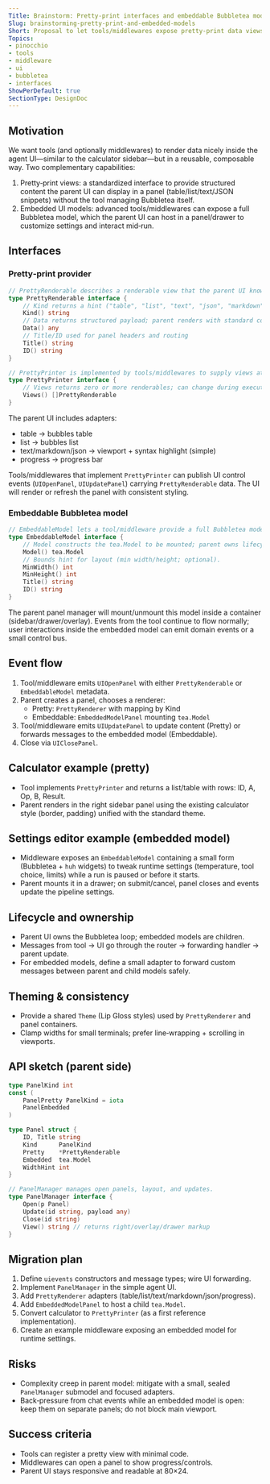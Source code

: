 ```yaml
---
Title: Brainstorm: Pretty‑print interfaces and embeddable Bubbletea models for tools/middlewares
Slug: brainstorming-pretty-print-and-embedded-models
Short: Proposal to let tools/middlewares expose pretty‑print data views or full Bubbletea models for rendering inside the parent UI
Topics:
- pinocchio
- tools
- middleware
- ui
- bubbletea
- interfaces
ShowPerDefault: true
SectionType: DesignDoc
---
```


## Motivation

We want tools (and optionally middlewares) to render data nicely inside the agent UI—similar to the calculator sidebar—but in a reusable, composable way. Two complementary capabilities:

1) Pretty‑print views: a standardized interface to provide structured content the parent UI can display in a panel (table/list/text/JSON snippets) without the tool managing Bubbletea itself.
2) Embedded UI models: advanced tools/middlewares can expose a full Bubbletea model, which the parent UI can host in a panel/drawer to customize settings and interact mid‑run.

## Interfaces

### Pretty‑print provider

```go
// PrettyRenderable describes a renderable view that the parent UI knows how to display.
type PrettyRenderable interface {
    // Kind returns a hint ("table", "list", "text", "json", "markdown", "progress").
    Kind() string
    // Data returns structured payload; parent renders with standard components.
    Data() any
    // Title/ID used for panel headers and routing
    Title() string
    ID() string
}

// PrettyPrinter is implemented by tools/middlewares to supply views at checkpoints.
type PrettyPrinter interface {
    // Views returns zero or more renderables; can change during execution.
    Views() []PrettyRenderable
}
```

The parent UI includes adapters:

- table -> bubbles table
- list  -> bubbles list
- text/markdown/json -> viewport + syntax highlight (simple)
- progress -> progress bar

Tools/middlewares that implement `PrettyPrinter` can publish UI control events (`UIOpenPanel`, `UIUpdatePanel`) carrying `PrettyRenderable` data. The UI will render or refresh the panel with consistent styling.

### Embeddable Bubbletea model

```go
// EmbeddableModel lets a tool/middleware provide a full Bubbletea model for a panel.
type EmbeddableModel interface {
    // Model constructs the tea.Model to be mounted; parent owns lifecycle.
    Model() tea.Model
    // Bounds hint for layout (min width/height; optional).
    MinWidth() int
    MinHeight() int
    Title() string
    ID() string
}
```

The parent panel manager will mount/unmount this model inside a container (sidebar/drawer/overlay). Events from the tool continue to flow normally; user interactions inside the embedded model can emit domain events or a small control bus.

## Event flow

1) Tool/middleware emits `UIOpenPanel` with either `PrettyRenderable` or `EmbeddableModel` metadata.
2) Parent creates a panel, chooses a renderer:
   - Pretty: `PrettyRenderer` with mapping by Kind
   - Embeddable: `EmbeddedModelPanel` mounting `tea.Model`
3) Tool/middleware emits `UIUpdatePanel` to update content (Pretty) or forwards messages to the embedded model (Embeddable).
4) Close via `UIClosePanel`.

## Calculator example (pretty)

- Tool implements `PrettyPrinter` and returns a list/table with rows: ID, A, Op, B, Result.
- Parent renders in the right sidebar panel using the existing calculator style (border, padding) unified with the standard theme.

## Settings editor example (embedded model)

- Middleware exposes an `EmbeddableModel` containing a small form (Bubbletea + `huh` widgets) to tweak runtime settings (temperature, tool choice, limits) while a run is paused or before it starts.
- Parent mounts it in a drawer; on submit/cancel, panel closes and events update the pipeline settings.

## Lifecycle and ownership

- Parent UI owns the Bubbletea loop; embedded models are children.
- Messages from tool → UI go through the router → forwarding handler → parent update.
- For embedded models, define a small adapter to forward custom messages between parent and child models safely.

## Theming & consistency

- Provide a shared `Theme` (Lip Gloss styles) used by `PrettyRenderer` and panel containers.
- Clamp widths for small terminals; prefer line‑wrapping + scrolling in viewports.

## API sketch (parent side)

```go
type PanelKind int
const (
    PanelPretty PanelKind = iota
    PanelEmbedded
)

type Panel struct {
    ID, Title string
    Kind      PanelKind
    Pretty    *PrettyRenderable
    Embedded  tea.Model
    WidthHint int
}

// PanelManager manages open panels, layout, and updates.
type PanelManager interface {
    Open(p Panel)
    Update(id string, payload any)
    Close(id string)
    View() string // returns right/overlay/drawer markup
}
```

## Migration plan

1) Define `uievents` constructors and message types; wire UI forwarding.
2) Implement `PanelManager` in the simple agent UI.
3) Add `PrettyRenderer` adapters (table/list/text/markdown/json/progress).
4) Add `EmbeddedModelPanel` to host a child `tea.Model`.
5) Convert calculator to `PrettyPrinter` (as a first reference implementation).
6) Create an example middleware exposing an embedded model for runtime settings.

## Risks

- Complexity creep in parent model: mitigate with a small, sealed `PanelManager` submodel and focused adapters.
- Back‑pressure from chat events while an embedded model is open: keep them on separate panels; do not block main viewport.

## Success criteria

- Tools can register a pretty view with minimal code.
- Middlewares can open a panel to show progress/controls.
- Parent UI stays responsive and readable at 80×24.


